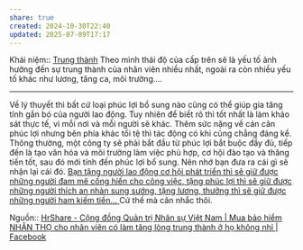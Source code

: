 ```yaml
---
share: true
created: 2024-10-30T22:40
updated: 2025-07-09T17:17
---
```

Khái niệm:: [Trung thành](../../../%CE%9E%20Kh%C3%A1i%20ni%E1%BB%87m/Trung%20th%C3%A0nh.md)
Theo mình thái độ của cấp trên sẽ là yếu tố ảnh hưởng đến sự trung thành của nhân viên nhiều nhất, ngoài ra còn nhiều yếu tố khác như lương, tăng ca, môi trường....

---
Về lý thuyết thì bất cứ loại phúc lợi bổ sung nào cũng có thể giúp gia tăng tính gắn bó của người lao động. Tuy nhiên để biết rõ thì tốt nhất là làm khảo sát thực tế, vì mỗi nơi và mỗi người sẽ khác. Thêm sức nặng về cán cân phúc lợi nhưng bên phía khác tồi tệ thì tác động có khi cũng chẳng đáng kể. Thông thường, một công ty sẽ phải bắt đầu từ phúc lợi bắt buộc đầy đủ, tiếp đến là tạo văn hóa và môi trường làm việc phù hợp, cơ hội đào tạo và thăng tiến tốt, sau đó mới tính đến phúc lợi bổ sung. Nên nhớ bạn đưa ra cái gì sẽ nhận lại cái đó. [Bạn tặng người lao động cơ hội phát triển thì sẽ giữ được những người đam mê cống hiến cho công việc, tặng phúc lợi thì sẽ giữ được những người thích an nhàn sung sướng, tặng lương, thưởng thì sẽ giữ được những người ham kiếm tiền... ](../../../T%C3%A2m%20l%C3%BD%20h%E1%BB%8Dc%20qu%E1%BA%A3n%20l%C3%BD%20v%C3%A0%20lao%20%C4%91%E1%BB%99ng/Ng%C6%B0%E1%BB%9Di%20mu%E1%BB%91n%20l%C3%A0m%20vi%E1%BB%87c%20mu%E1%BB%91n%20c%C3%B3%20c%C6%A1%20h%E1%BB%99i%20ph%C3%A1t%20tri%E1%BB%83n.%20Ng%C6%B0%E1%BB%9Di%20mu%E1%BB%91n%20an%20nh%C3%A0n%20sung%20s%C6%B0%E1%BB%9Bng%20mu%E1%BB%91n%20c%C3%B3%20ph%C3%BAc%20l%E1%BB%A3i.%20Ng%C6%B0%E1%BB%9Di%20mu%E1%BB%91n%20c%C3%B3%20ti%E1%BB%81n%20mu%E1%BB%91n%20th%C3%AAm%20l%C6%B0%C6%A1ng,%20th%C6%B0%E1%BB%9Fng.md) Cứ thế mà cân nhắc thôi.

Nguồn:: [HrShare - Cộng đồng Quản trị Nhân sự Việt Nam | Mua bảo hiểm NHÂN THỌ cho nhân viên có làm tăng lòng trung thành ở họ không nhỉ | Facebook](https://www.facebook.com/groups/hrlinkvn/posts/8328578410604779/?comment_id=8328669837262303&reply_comment_id=8331007453695208&notif_id=1730299837513483&notif_t=group_comment)
